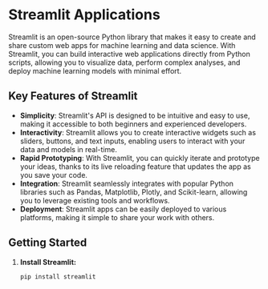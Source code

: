 # Streamlit Applications

Streamlit is an open-source Python library that makes it easy to create and share custom web apps for machine learning and data science. With Streamlit, you can build interactive web applications directly from Python scripts, allowing you to visualize data, perform complex analyses, and deploy machine learning models with minimal effort.

## Key Features of Streamlit

- **Simplicity**: Streamlit's API is designed to be intuitive and easy to use, making it accessible to both beginners and experienced developers.
- **Interactivity**: Streamlit allows you to create interactive widgets such as sliders, buttons, and text inputs, enabling users to interact with your data and models in real-time.
- **Rapid Prototyping**: With Streamlit, you can quickly iterate and prototype your ideas, thanks to its live reloading feature that updates the app as you save your code.
- **Integration**: Streamlit seamlessly integrates with popular Python libraries such as Pandas, Matplotlib, Plotly, and Scikit-learn, allowing you to leverage existing tools and workflows.
- **Deployment**: Streamlit apps can be easily deployed to various platforms, making it simple to share your work with others.

## Getting Started

1. **Install Streamlit:**

   ```bash
   pip install streamlit
